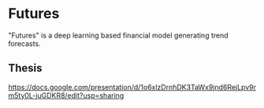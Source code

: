# Futures

"Futures" is a deep learning based financial model generating trend forecasts.

## Thesis

https://docs.google.com/presentation/d/1o6xlzDrnhDK3TaWx9jnd6RejLpv9rm5ty0L-juGDKR8/edit?usp=sharing


